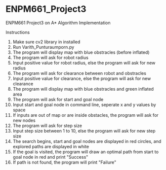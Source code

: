 # ENPM661_Project3
ENPM661 Project3 on A* Algorithm Implementation

Instructions

1. Make sure cv2 library in installed
2. Run Varith_Punturaumporn.py
3. The program will display map with blue obstracles (before inflated)
4. The program will ask for robot radius
5. Input positive value for robot radius, else the program will ask for new radius
6. The program will ask for clearance between robot and obstracles
7. Input positive value for clearance, else the program will ask for new clearance
8. The program will display map with blue obstracles and green inflated area 
9. The program will ask for start and goal node
10. Input start and goal node in command line, seperate x and y values by space
11. If inputs are out of map or are inside obstacles, the program will ask for new nodes
12. The program will ask for step size
13. Input step size between 1 to 10, else the program will ask for new step size
14. The search begins, start and goal nodes are displayed in red circles, and explored paths are displayed in white
15. If the goal is visited, the program will draw an optimal path from start to goal node in red and print "Success"
16. If path is not found, the program will print "Failure"
